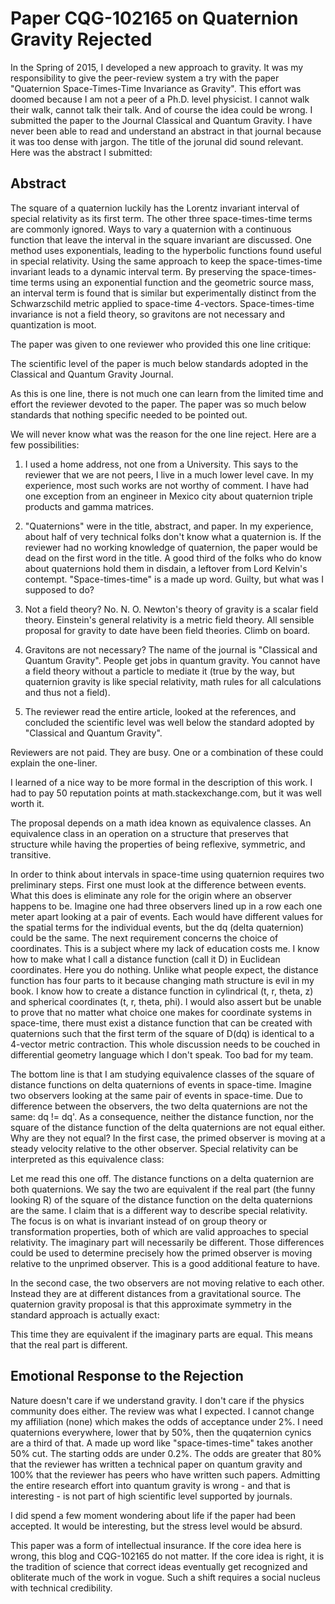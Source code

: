 # Paper CQG-102165 on Quaternion Gravity Rejected

In the Spring of 2015, I developed a new approach to gravity. It was my
responsibility to give the peer-review system a try with the paper "Quaternion
Space-Times-Time Invariance as Gravity". This effort was doomed because I am
not a peer of a Ph.D. level physicist. I cannot walk their walk, cannot talk
their talk. And of course the idea could be wrong. I submitted the paper to the
Journal Classical and Quantum Gravity. I have never been able to read and
understand an abstract in that journal because it was too dense with jargon.
The title of the jorunal did sound relevant. Here was the abstract I submitted:

## Abstract 

The square of a quaternion luckily has the Lorentz invariant
interval of special relativity as its first term. The other three
space-times-time terms are commonly ignored. Ways to vary a quaternion with a
continuous function that leave the interval in the square invariant are
discussed. One method uses exponentials, leading to the hyperbolic functions
found useful in special relativity. Using the same approach to keep the
space-times-time invariant leads to a dynamic interval term. By preserving the
space-times-time terms using an exponential function and the geometric source
mass, an interval term is found that is similar but experimentally distinct
from the Schwarzschild metric applied to space-time 4-vectors. Space-times-time
invariance is not a field theory, so gravitons are not necessary and
quantization is moot.

The paper was given to one reviewer who provided this one line critique:

The scientific level of the paper is much below standards adopted in the
Classical and Quantum Gravity Journal.

As this is one line, there is not much one can learn from the limited time and
effort the reviewer devoted to the paper. The paper was so much below standards
that nothing specific needed to be pointed out. 

We will never know what was the reason for the one line reject. Here are a few
possibilities: 

1. I used a home address, not one from a University. This says to
the reviewer that we are not peers, I live in a much lower level cave.  In my
experience, most such works are not worthy of comment. I have had one exception
from an engineer in Mexico city about quaternion triple products and gamma
matrices.  

1. "Quaternions" were in the title, abstract, and paper. In my
experience, about half of very technical folks don't know what a quaternion is.
If the reviewer had no working knowledge of quaternion, the paper would be dead
on the first word in the title. A good third of the folks who do know about
quaternions hold them in disdain, a leftover from Lord Kelvin's contempt.
"Space-times-time" is a made up word. Guilty, but what was I supposed to do?

1. Not a field theory? No. N. O. Newton's theory of gravity is a scalar field
theory. Einstein's general relativity is a metric field theory. All sensible
proposal for gravity to date have been field theories. Climb on board.

1. Gravitons are not necessary? The name of the journal is "Classical and Quantum
Gravity". People get jobs in quantum gravity. You cannot have a field theory
without a particle to mediate it (true by the way, but quaternion gravity is
like special relativity, math rules for all calculations and thus not a field).

1. The reviewer read the entire article, looked at the references, and concluded
the scientific level was well below the standard adopted by "Classical and
Quantum Gravity".  

Reviewers are not paid. They are busy. One or a combination of these could
explain the one-liner.

I learned of a nice way to be more formal in the description of this work. I
had to pay 50 reputation points at math.stackexchange.com, but it was well
worth it.

The proposal depends on a math idea known as equivalence classes. An
equivalence class in an operation on a structure that preserves that structure
while having the properties of being reflexive, symmetric, and transitive.

In order to think about intervals in space-time using quaternion requires two
preliminary steps. First one must look at the difference between events. What
this does is eliminate any role for the origin where an observer happens to be.
Imagine one had three observers lined up in a row each one meter apart looking
at a pair of events. Each would have different values for the spatial terms for
the individual events, but the dq (delta quaternion) could be the same. The
next requirement concerns the choice of coordinates. This is a subject where my
lack of education costs me. I know how to make what I call a distance function
(call it D) in Euclidean coordinates. Here you do nothing. Unlike what people
expect, the distance function has four parts to it because changing math
structure is evil in my book. I know how to create a distance function in
cylindrical (t, r, theta, z) and spherical coordinates (t, r, theta, phi). I
would also assert but be unable to prove that no matter what choice one makes
for coordinate systems in space-time, there must exist a distance function that
can be created with quaternions such that the first term of the square of D(dq)
is identical to a 4-vector metric contraction. This whole discussion needs to
be couched in differential geometry language which I don't speak. Too bad for
my team.

The bottom line is that I am studying equivalence classes of the square of
distance functions on delta quaternions of events in space-time. Imagine two
observers looking at the same pair of events in space-time. Due to difference
between the observers, the two delta quaternions are not the same: dq != dq'.
As a consequence, neither the distance function, nor the square of the distance
function of the delta quaternions are not equal either. Why are they not equal?
In the first case, the primed observer is moving at a steady velocity relative
to the other observer. Special relativity can be interpreted as this
equivalence class:



Let me read this one off. The distance functions on a delta quaternion are
both quaternions. We say the two are equivalent if the real part (the funny
looking R) of the square of the distance function on the delta quaternions are
the same. I claim that is a different way to describe special relativity. The
focus is on what is invariant instead of on group theory or transformation
properties, both of which are valid approaches to special relativity. The
imaginary part will necessarily be different. Those differences could be used
to determine precisely how the primed observer is moving relative to the
unprimed observer. This is a good additional feature to have.

In the second case, the two observers are not moving relative to each other.
Instead they are at different distances from a gravitational source. The
quaternion gravity proposal is that this approximate symmetry in the standard
approach is actually exact:



This time they are equivalent if the imaginary parts are equal. This means that
the real part is different.

## Emotional Response to the Rejection 

Nature doesn't care if we understand gravity. I don't care if the physics
community does either. The review was what I expected. I cannot change my
affiliation (none) which makes the odds of acceptance under 2%. I need
quaternions everywhere, lower that by 50%, then the quqaternion cynics are a
third of that. A made up word like "space-times-time" takes another 50% cut.
The starting odds are under 0.2%. The odds are greater that 80% that the
reviewer has written a technical paper on quantum gravity and 100% that the
reviewer has peers who have written such papers. Admitting the entire research
effort into quantum gravity is wrong - and that is interesting - is not part of
high scientific level supported by journals.

I did spend a few moment wondering about life if the paper had been accepted.
It would be interesting, but the stress level would be absurd.

This paper was a form of intellectual insurance. If the core idea here is
wrong, this blog and CQG-102165 do not matter. If the core idea is right, it is
the tradition of science that correct ideas eventually get recognized and
obliterate much of the work in vogue. Such a shift requires a social nucleus
with technical credibility.
